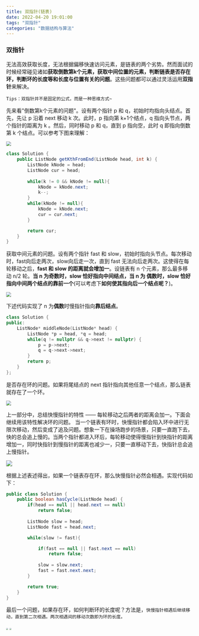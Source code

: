 ```yaml
---
title: 双指针(链表)
date: 2022-04-20 19:01:00
tags: "双指针"
categories: "数据结构与算法"
---
```


### 双指针

无法高效获取长度，无法根据偏移快速访问元素，是链表的两个劣势。然而面试的时候经常碰见诸如**获取倒数第k个元素，获取中间位置的元素，判断链表是否存在环，判断环的长度等和长度与位置有关的问题**。这些问题都可以通过灵活运用**双指针**来解决。

`Tips：双指针并不是固定的公式，而是一种思维方式~`

先来看"倒数第k个元素的问题"。设有两个指针 p 和 q，初始时均指向头结点。首先，先让 p 沿着 next 移动 k 次。此时，p 指向第 k+1个结点，q 指向头节点，两个指针的距离为 k 。然后，同时移动 p 和 q，直到 p 指向空，此时 q 即指向倒数第 k 个结点。可以参考下图来理解：

<img src="https://cdn.jsdelivr.net/gh/Prism-10297/picgoImg/img/8fc9ef022554d2a062db6a70d5199dbbb2a154ba1e64f0f697319bb0ef9ac680.png" style="zoom:80%;" />



```java
class Solution {
    public ListNode getKthFromEnd(ListNode head, int k) {
        ListNode kNode = head;
        ListNode cur = head;
        
        while(k != 0 && kNode != null){
            kNode = kNode.next;
            k--;
        }
        while(kNode != null){
            kNode = kNode.next;
            cur = cur.next;
        }

        return cur;
    }
}
```

获取中间元素的问题。设有两个指针 fast 和 slow，初始时指向头节点。每次移动时，fast向后走两次，slow向后走一次，直到 fast 无法向后走两次。这使得在每轮移动之后，**fast 和 slow 的距离就会增加一**。设链表有 n 个元素，那么最多移动 n/2 轮。**当 n 为奇数时，slow 恰好指向中间结点，当 n 为 偶数时，slow 恰好指向中间两个结点的靠前一个**(可以考虑下**如何使其指向后一个结点呢？**)。

<img src="https://cdn.jsdelivr.net/gh/Prism-10297/picgoImg/img/7984572cea859a3d569932934fe6580abf3f59221ec95911f662f1f19b6822aa.png" style="zoom:80%;" />

下述代码实现了 n 为**偶数**时慢指针指向**靠后结点**。

```c++
class Solution {
public:
    ListNode* middleNode(ListNode* head) {
        ListNode *p = head, *q = head;
        while(q != nullptr && q->next != nullptr) {
            p = p->next;
            q = q->next->next;
        }
        return p;
    } 
};
```

是否存在环的问题。如果将尾结点的 next 指针指向其他任意一个结点，那么链表就存在了一个环。

<img src="https://cdn.jsdelivr.net/gh/Prism-10297/picgoImg/img/ea4aff71116d6c483b2b34519497d39d640435cb3ce12ea1b40dd453c45b59fd.png" style="zoom:80%;" />

上一部分中，总结快慢指针的特性 —— 每轮移动之后两者的距离会加一。下面会继续用该特性解决环的问题。
当一个链表有环时，快慢指针都会陷入环中进行无限次移动，然后变成了追及问题。想象一下在操场跑步的场景，只要一直跑下去，快的总会追上慢的。当两个指针都进入环后，每轮移动使得慢指针到快指针的距离增加一，同时快指针到慢指针的距离也减少一，只要一直移动下去，快指针总会追上慢指针。

![](https://cdn.jsdelivr.net/gh/Prism-10297/picgoImg/img/d1ac82780e5189d7d58406504c3b7b56c35165997bfbb4c325677af92ee2d483.gif)

根据上述表述得出，如果一个链表存在环，那么快慢指针必然会相遇。实现代码如下：

```java
public class Solution {
    public boolean hasCycle(ListNode head) {
        if(head == null || head.next == null)
            return false;
        
        ListNode slow = head;
        ListNode fast = head.next;

        while(slow != fast){

            if(fast == null || fast.next == null)
                return false;
            
            slow = slow.next;
            fast = fast.next.next;
        }

        return true;
    }
}
```

最后一个问题，如果存在环，如何判断环的长度呢？方法是，`快慢指针相遇后继续移动，直到第二次相遇。两次相遇间的移动次数即为环的长度。`

<img src="https://cdn.jsdelivr.net/gh/Prism-10297/picgoImg/img/2b7a4130111600cf615b5584b3cc7f863d289a9a7d43b90147c79f51f68a5aa6-876-1.png" style="zoom: 33%;" />

<img src="https://cdn.jsdelivr.net/gh/Prism-10297/picgoImg/img/5c3f88cc6b312b7193a6e071cef93ec5eb3070005af23cad22a11e10ea0aca3e-876-2.png" style="zoom:33%;" />
